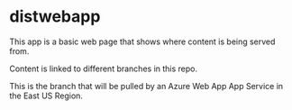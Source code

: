 # distwebapp

This app is a basic web page that shows where content is being served from.

Content is linked to different branches in this repo.

This is the branch that will be pulled by an Azure Web App App Service in the East US Region.